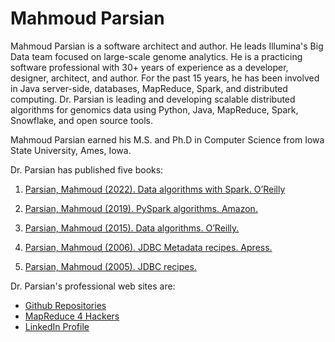 # Mahmoud Parsian

Mahmoud Parsian is a software architect and author.  He 
leads Illumina's Big Data team focused on large-scale 
genome analytics. He is a practicing software professional 
with 30+ years of experience as a developer, designer, 
architect, and author. For the past 15 years, he has been 
involved in Java server-side, databases, MapReduce, Spark, 
and distributed computing. Dr. Parsian is leading and 
developing scalable distributed algorithms for genomics 
data using Python, Java, MapReduce, Spark, Snowflake, 
and open source tools.


Mahmoud Parsian earned his M.S. and Ph.D in Computer 
Science from Iowa State University, Ames, Iowa.

Dr. Parsian has published five books:

1. [Parsian, Mahmoud (2022). Data algorithms with Spark. O’Reilly](https://www.oreilly.com/library/view/data-algorithms-with/9781492082378/)

2. [Parsian, Mahmoud (2019). PySpark algorithms. Amazon.](https://www.amazon.com/PySpark-Algorithms-version-Mahmoud-Parsian-ebook/dp/B07WQHTVCJ/ref=sr_1_1)

3. [Parsian, Mahmoud (2015). Data algorithms. O’Reilly.](https://www.oreilly.com/library/view/data-algorithms/9781491906170/)

4. [Parsian, Mahmoud (2006). JDBC Metadata recipes. Apress.](https://link.springer.com/book/10.1007/978-1-4302-0134-2)

5. [Parsian, Mahmoud (2005). JDBC recipes.](https://link.springer.com/book/10.1007/978-1-4302-0061-1)


<p>
Dr. Parsian's professional web sites are:
<br>
<ul>
  <li><a href="https://github.com/mahmoudparsian/">Github Repositories</a></li>
  <li><a href="http://mapreduce4hackers.com">MapReduce 4 Hackers</a></li>
  <li><a href="https://www.linkedin.com/in/mahmoudparsian/">LinkedIn Profile</a></li>
</ul>


                   
</body>
</html>